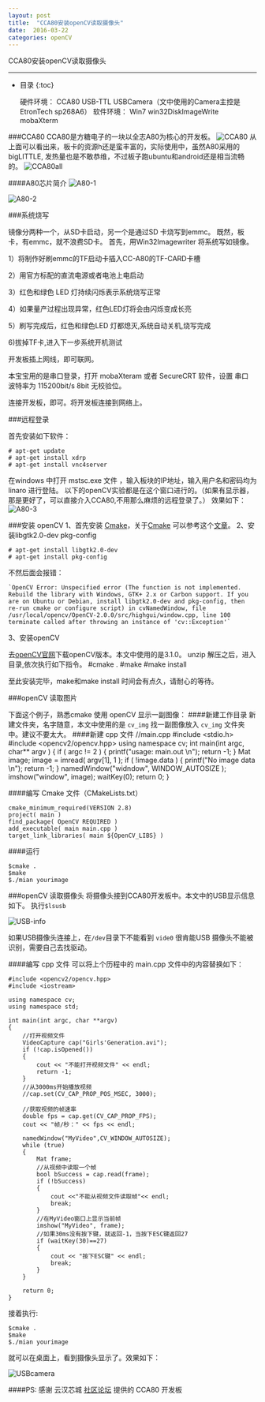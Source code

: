 ```yaml
---
layout: post
title:  "CCA80安装openCV读取摄像头"
date:  2016-03-22
categories: openCV
---
```


CCA80安装openCV读取摄像头

---

- 目录
{:toc}


    硬件环境： CCA80  USB-TTL USBCamera（文中使用的Camera主控是EtronTech sp268A6）
    软件环境： Win7   win32DiskImageWrite mobaXterm

###CCA80
CCA80是方糖电子的一块以全志A80为核心的开发板。
![CCA80](http://7xrdfh.com1.z0.glb.clouddn.com/%40%2Fblog%2Focv2016-03-22-a80-cca80.png-HelloWii)
从上面可以看出来，板卡的资源h还是蛮丰富的，实际使用中，虽然A80采用的bigLITTLE, 发热量也是不敢恭维，不过板子跑ubuntu和android还是相当流畅的。
![CCA80all](http://7xrdfh.com1.z0.glb.clouddn.com/%40%2Fblog%2Focv2016-03-22-cca80all.png-HelloWii)

####A80芯片简介
![A80-1](http://7xrdfh.com1.z0.glb.clouddn.com/%40%2Fblog%2Focv2016-03-22-a80-1.png-HelloWii)

![A80-2](http://7xrdfh.com1.z0.glb.clouddn.com/%40%2Fblog%2Focv2016-03-22-a80-2.png-HelloWii)

###系统烧写

 镜像分两种一个，从SD卡启动，另一个是通过SD 卡烧写到emmc。 既然，板卡，有emmc，就不浪费SD卡。
首先，用Win32Imagewriter 将系统写如镜像。

 1）将制作好刷emmc的TF启动卡插入CC-A80的TF-CARD卡槽 

 2）用官方标配的直流电源或者电池上电启动 

 3）红色和绿色 LED 灯持续闪烁表示系统烧写正常 

 4）如果量产过程出现异常，红色LED灯将会由闪烁变成长亮

 5）刷写完成后，红色和绿色LED 灯都熄灭,系统自动关机,烧写完成 

 6)拔掉TF卡,进入下一步系统开机测试

开发板插上网线，即可联网。

本宝宝用的是串口登录，打开 mobaXteram 或者 SecureCRT 软件，设置 串口 波特率为 115200bit/s  8bit  无校验位。

连接开发板，即可。将开发板连接到网络上。

###远程登录

首先安装如下软件：

    # apt-get update
    # apt-get install xdrp
    # apt-get install vnc4server

在windows 中打开  mstsc.exe 文件 ，输入板块的IP地址，输入用户名和密码均为 linaro 进行登陆。
以下的openCV实验都是在这个窗口进行的。（如果有显示器，那是更好了，可以直接介入CCA80,不用那么麻烦的远程登录了。）
效果如下：
![A80-3](http://7xrdfh.com1.z0.glb.clouddn.com/%40%2Fblog%2Focv2016-03-22-a80-3.png-HelloWii)

###安装 openCV
1、首先安装 [Cmake](http://www.hellowii.xyz/%E7%BC%96%E7%A8%8B%E5%9F%BA%E7%A1%80/2016/03/22/cmake.html)，关于[Cmake](http://www.hellowii.xyz/%E7%BC%96%E7%A8%8B%E5%9F%BA%E7%A1%80/2016/03/22/cmake.html) 可以参考这个[文章](http://www.hellowii.xyz/%E7%BC%96%E7%A8%8B%E5%9F%BA%E7%A1%80/2016/03/22/cmake.html)。
2、安装libgtk2.0-dev  pkg-config

    # apt-get install libgtk2.0-dev
    # apt-get install pkg-config

不然后面会报错：

    `OpenCV Error: Unspecified error (The function is not implemented. Rebuild the library with Windows, GTK+ 2.x or Carbon support. If you are on Ubuntu or Debian, install libgtk2.0-dev and pkg-config, then re-run cmake or configure script) in cvNamedWindow, file /usr/local/opencv/OpenCV-2.0.0/src/highgui/window.cpp, line 100
    terminate called after throwing an instance of 'cv::Exception'`
    

3、安装openCV

   去[openCV官网](http://opencv.org/)下载openCV版本。本文中使用的是3.1.0。
   unzip  解压之后，进入目录,依次执行如下指令。
       #cmake .
       #make
       #make install

至此安装完毕，make和make install 时间会有点久，请耐心的等待。

###openCV 读取图片

下面这个例子，熟悉cmake 使用 openCV 显示一副图像：
####新建工作目录
新建文件夹，名字随意，本文中使用的是 `cv_img`
找一副图像放入 `cv_img` 文件夹中。建议不要太大。
####新建 cpp 文件
	//main.cpp
    #include <stdio.h>
    #include <opencv2/opencv.hpp>
    using namespace cv;
    int main(int argc, char** argv )
    {
      if ( argc != 2 )
      {
        printf("usage: main.out <picture file path>\n");
        return -1;
      }
      Mat image;
      image = imread( argv[1], 1 );
      if ( !image.data )
      {
        printf("No image data \n");
        return -1;
      }
      namedWindow("widndow", WINDOW_AUTOSIZE );
      imshow("window", image);
      waitKey(0);
      return 0;
    }

####编写 Cmake 文件（CMakeLists.txt）

    cmake_minimum_required(VERSION 2.8)
    project( main )
    find_package( OpenCV REQUIRED )
    add_executable( main main.cpp )
    target_link_libraries( main ${OpenCV_LIBS} )
####运行

    $cmake .
    $make
    $./mian yourimage

 

###openCV 读取摄像头
将摄像头接到CCA80开发板中。本文中的USB显示信息如下。
执行`$lsusb`

![USB-info](http://7xrdfh.com1.z0.glb.clouddn.com/%40%2Fblog%2Focv2016-03-22-a80-usb.png-HelloWii)

如果USB摄像头连接上，在`/dev`目录下不能看到 `vide0`  很肯能USB 摄像头不能被识别，需要自己去找驱动。

####编写 cpp 文件
可以将上个历程中的 main.cpp 文件中的内容替换如下：

    #include <opencv2/opencv.hpp>
    #include <iostream>

    using namespace cv;
    using namespace std;

    int main(int argc, char **argv)
    {
        //打开视频文件
        VideoCapture cap("Girls'Generation.avi");
        if (!cap.isOpened())
        {
            cout << "不能打开视频文件" << endl;
            return -1;
        }
        //从3000ms开始播放视频
        //cap.set(CV_CAP_PROP_POS_MSEC, 3000);

        //获取视频的帧速率
        double fps = cap.get(CV_CAP_PROP_FPS);
        cout << "帧/秒：" << fps << endl;

        namedWindow("MyVideo",CV_WINDOW_AUTOSIZE);
        while (true)
        {
            Mat frame;
            //从视频中读取一个帧
            bool bSuccess = cap.read(frame);
            if (!bSuccess)
            {
                cout <<"不能从视频文件读取帧"<< endl;
                break;
            }
            //在MyVideo窗口上显示当前帧
            imshow("MyVideo", frame);
            //如果30ms没有按下键，就返回-1，当按下ESC键返回27
            if (waitKey(30)==27)
            {
                cout << "按下ESC键" << endl;
                break;
            }
        }

        return 0;
    }


接着执行: 

    $cmake .
    $make
    $./mian yourimage

就可以在桌面上，看到摄像头显示了。效果如下：

![USBcamera](http://7xrdfh.com1.z0.glb.clouddn.com/%40%2Fblog%2Focv2016-03-22-a80-camera.png-HelloWii)

####PS: 感谢 云汉芯城 [社区论坛](http://bbs.ickey.cn) 提供的 CCA80 开发板

